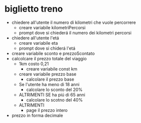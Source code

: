 # biglietto treno

- chiedere all'utente il numero di kilometri che vuole percorrere
  - creare variabile kilometriPercorsi
  - prompt dove si chiederá il numero dei kilometri percorsi
- chiedere all'utente l'etá
  - creare variabile eta
  - prompt dove si chiderá l'etá
- creare variabile sconto e prezzoScontato
- calcolcare il prezzo totale del viaggio 
  - 1km costo 0,21 
    - creare variabile const km 
  - creare variabile prezzo base
    - calcolare il prezzo base
  - Se l'utente ha meno di 18 anni
    - calcolare lo sconto del 20%
  - ALTRIMENTI SE ha piú di 65 anni
    - calcolare lo scotno del 40%
  - ALTRIMENTI
    - page il prezzo intero
- prezzo in forma decimale 